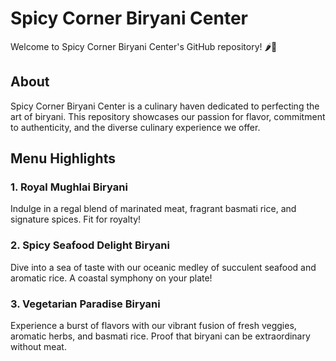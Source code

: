# Spicy Corner Biryani Center

Welcome to Spicy Corner Biryani Center's GitHub repository! 🌶️🍚

## About

Spicy Corner Biryani Center is a culinary haven dedicated to perfecting the art of biryani. This repository showcases our passion for flavor, commitment to authenticity, and the diverse culinary experience we offer.

## Menu Highlights

### 1. Royal Mughlai Biryani
Indulge in a regal blend of marinated meat, fragrant basmati rice, and signature spices. Fit for royalty!

### 2. Spicy Seafood Delight Biryani
Dive into a sea of taste with our oceanic medley of succulent seafood and aromatic rice. A coastal symphony on your plate!

### 3. Vegetarian Paradise Biryani
Experience a burst of flavors with our vibrant fusion of fresh veggies, aromatic herbs, and basmati rice. Proof that biryani can be extraordinary without meat.

